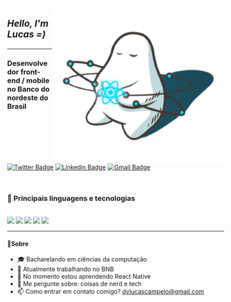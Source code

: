    <img src=".github/react.svg" width="400px" align="right" alt="Computador">

***<h2 align="left">Hello, I'm Lucas =)***

---
**<h3 align="left">Desenvolvedor front-end / mobile no Banco do nordeste do Brasil</h3>**


   
[![Twitter Badge](https://img.shields.io/badge/-@dlucascampelo-6633cc?style=flat-square&labelColor=6633cc&logo=twitter&logoColor=white&link=https://twitter.com/dlucascampelo)](https://twitter.com/dlucascampelo)
[![Linkedin Badge](https://img.shields.io/badge/-Lucas%20Campelo-6633cc?style=flat-square&logo=Linkedin&logoColor=&link=https://https://www.linkedin.com/in/lucas-campelo-858562186/)](https://www.linkedin.com/in/lucas-campelo-858562186/)
[![Gmail Badge](https://img.shields.io/badge/-dvlucascampelo@gmail.com-6633cc?style=flat-square&logo=Gmail&logoColor=white&link=mailto:diego.schell.f@gmail.com)](mailto:dvlucascampelo@gmail.com)


</br>

**<h3>🚀 Principais linguagens e tecnologias </h3>**
</br>
[<img height="22" src="https://img.shields.io/badge/JavaScript-F7DF1E?style=for-the-badge&logo=javascript&logoColor=black">](https://www.javascript.com/)
[<img height="22" src="https://img.shields.io/badge/TypeScript-007ACC?style=for-the-badge&logo=typescript&logoColor=white">](https://www.typescriptlang.org/)
[<img height="22" src="https://img.shields.io/badge/react_native-%2320232a.svg?style=for-the-badge&logo=react&logoColor=%2361DAFB">](https://reactnative.dev/)
[<img height="22" src="https://img.shields.io/badge/React-20232A?style=for-the-badge&logo=react&logoColor=61DAFB">](https://reactjs.org)
[<img height="22" src="https://img.shields.io/badge/Node.js-43853D?style=for-the-badge&logo=node.js&logoColor=white">](https://nodejs.org/en/)


---

**<h4>💬Sobre**</h4>

- 🎓 Bacharelando em ciências da computação
- 🔭 Atualmente trabalhando no BNB
- 🌱 No momento estou aprendendo React Native
- 💬 Me pergunte sobre: coisas de nerd e tech
- 📫 Como entrar em contato comigo? dvlucascampelo@gmail.com

